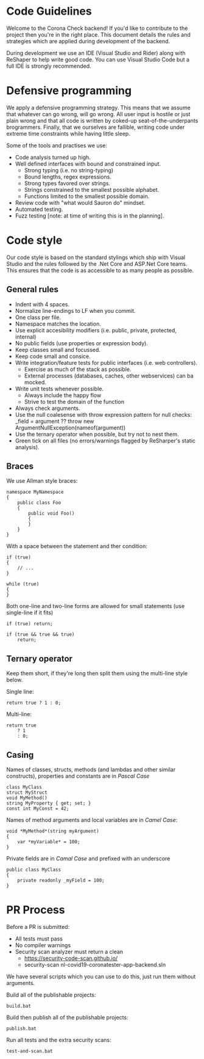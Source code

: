 # Code Guidelines

Welcome to the Corona Check backend! If you'd like to contribute to the project then you're in the right place. This document details the rules and strategies which are applied during development of the backend.

During development we use an IDE (Visual Studio and Rider) along with ReShaper to help write good code. You can use Visual Studio Code but a full IDE is strongly recommended.

# Defensive programming

We apply a defensive programming strategy. This means that we assume that whatever can go wrong, will go wrong. All user input is hostile or just plain wrong and that all code is written by coked-up seat-of-the-underpants brogrammers. Finally, that we ourselves are fallible, writing code under extreme time constraints while having little sleep.

Some of the tools and practises we use:

* Code analysis turned up high.
* Well defined interfaces with bound and constrained input.
	* Strong typing (i.e. no string-typing)
	* Bound lengths, regex expressions.
	* Strong types favored over strings.
	* Strings constrained to the smallest possible alphabet.
	* Functions limited to the smallest possible domain.
* Review code with "what would Sauron do" mindset.
* Automated testing.
* Fuzz testing [note: at time of writing this is in the planning].

# Code style

Our code style is based on the standard stylings which ship with Visual Studio and the rules followed by the .Net Core and ASP.Net Core teams. This ensures that the code is as accessible to as many people as possible. 

## General rules

* Indent with 4 spaces.
* Normalize line-endings to LF when you commit.
* One class per file.
* Namespace matches the location.
* Use explicit accesibility modifiers (i.e. public, private, protected, internal)
* No public fields (use properties or expression body).
* Keep classes small and focussed.
* Keep code small and consice.
* Write integration/feature tests for public interfaces (i.e. web controllers).
	* Exercise as much of the stack as possible.
	* External processes (databases, caches, other webservices) can ba mocked.
* Write unit tests whenever possible.
	* Always include the happy flow
	* Strive to test the domain of the function
* Always check arguments.
* Use the null coalesense with throw expression pattern for null checks:
	_field = argument ?? throw new ArgumentNullException(nameof(argument))
* Use the ternary operator when possible, but try not to nest them.
* Green tick on all files (no errors/warnings flagged by ReSharper's static analysis).

## Braces

We use Allman style braces:

	namespace MyNamespace
	{
		public class Foo
		{
			public void Foo()
			{
			}
		}
	}

With a space between the statement and ther condition:

	if (true)
	{
		// ...
	}
	
	while (true)
	{
	}

Both one-line and two-line forms are allowed for small statements (use single-line if it fits)

	if (true) return;
	
	if (true && true && true)
		return;


## Ternary operator

Keep them short, if they're long then split them using the multi-line style below.

Single line:

	return true ? 1 : 0;
	
	
Multi-line:

	return true
		? 1
		: 0;

## Casing

Names of classes, structs, methods (and lambdas and other similar constructs), properties and constants are in *Pascal Case*

	class MyClass
	struct MyStruct
	void MyMethod()
	string MyProperty { get; set; }
	const int MyConst = 42;

Names of method arguments and local variables are in *Camel Case*:

	void *MyMethod*(string myArgument)
	{
		var *myVariable* = 100;
	}

Private fields are in *Camal Case* and prefixed with an underscore

	public class MyClass
	{
		private readonly _myField = 100;
	}


# PR Process

Before a PR is submitted:

* All tests must pass
* No compiler warnings
* Security scan analyzer must return a clean
	* https://security-code-scan.github.io/
	* security-scan nl-covid19-coronatester-app-backend.sln
	
We have several scripts which you can use to do this, just run them without arguments.

Build all of the publishable projects:

	build.bat 
	
Build then publish all of the publishable projects:

	publish.bat

Run all tests and the extra security scans:

	test-and-scan.bat
